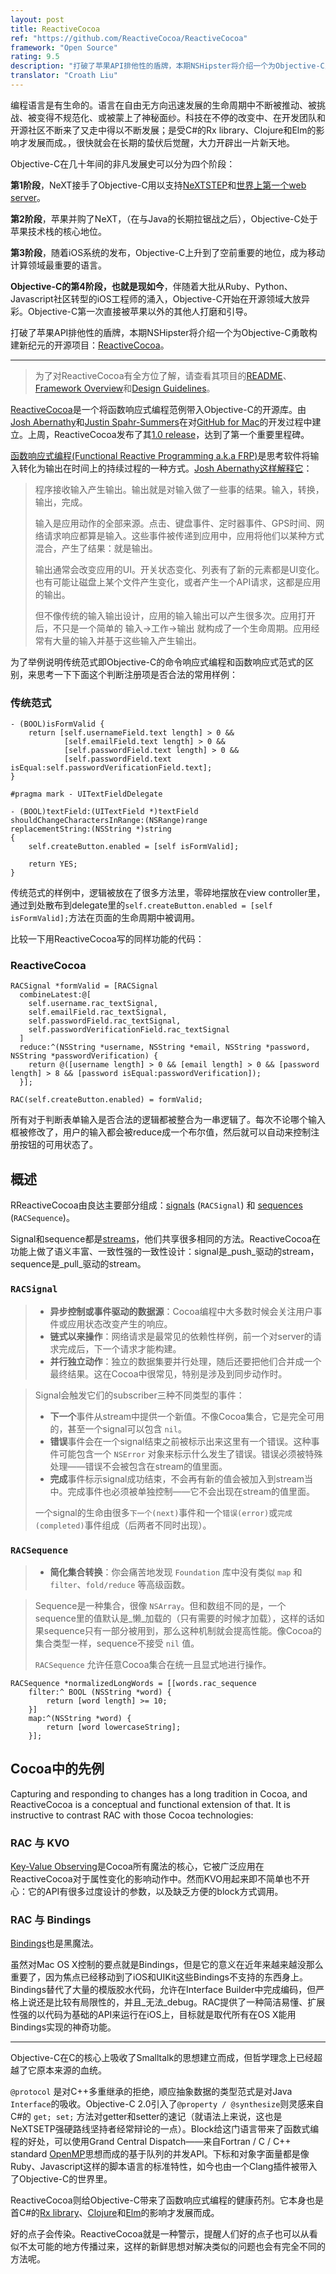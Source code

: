 ```yaml
---
layout: post
title: ReactiveCocoa
ref: "https://github.com/ReactiveCocoa/ReactiveCocoa"
framework: "Open Source"
rating: 9.5
description: "打破了苹果API排他性的盾牌，本期NSHipster将介绍一个为Objective-C勇敢构建新纪元的开源项目：ReactiveCocoa"
translator: "Croath Liu"
---
```


编程语言是有生命的。语言在自由无方向迅速发展的生命周期中不断被推动、被挑战、被变得不规范化、或被蒙上了神秘面纱。科技在不停的改变中、在开发团队和开源社区不断来了又走中得以不断发展；是受C#的Rx library、Clojure和Elm的影响才发展而成。，很快就会在长期的蛰伏后觉醒，大力开辟出一片新天地。

Objective-C在几十年间的非凡发展史可以分为四个阶段：

**第1阶段**，NeXT接手了Objective-C用以支持[NeXTSTEP](http://en.wikipedia.org/wiki/NeXTSTEP)和[世界上第一个web server](http://en.wikipedia.org/wiki/Web_server#History)。

**第2阶段**，苹果并购了NeXT，（在与Java的长期拉锯战之后），Objective-C处于苹果技术栈的核心地位。

**第3阶段**，随着iOS系统的发布，Objective-C上升到了空前重要的地位，成为移动计算领域最重要的语言。

**Objective-C的第4阶段，也就是现如今**，伴随着大批从Ruby、Python、Javascript社区转型的iOS工程师的涌入，Objective-C开始在开源领域大放异彩。Objective-C第一次直接被苹果以外的其他人打磨和引导。

打破了苹果API排他性的盾牌，本期NSHipster将介绍一个为Objective-C勇敢构建新纪元的开源项目：[ReactiveCocoa](https://github.com/ReactiveCocoa/ReactiveCocoa)。

---

> 为了对ReactiveCocoa有全方位了解，请查看其项目的[README](https://github.com/ReactiveCocoa/ReactiveCocoa/blob/master/README.md)、[Framework Overview](https://github.com/ReactiveCocoa/ReactiveCocoa/blob/master/Documentation/FrameworkOverview.md)和[Design Guidelines](https://github.com/ReactiveCocoa/ReactiveCocoa/blob/master/Documentation/DesignGuidelines.md)。

[ReactiveCocoa](https://github.com/ReactiveCocoa/ReactiveCocoa)是一个将函数响应式编程范例带入Objective-C的开源库。由[Josh Abernathy](https://github.com/joshaber)和[Justin Spahr-Summers](https://github.com/jspahrsummers)在对[GitHub for Mac](http://mac.github.com)的开发过程中建立。上周，ReactiveCocoa发布了其[1.0 release](https://github.com/ReactiveCocoa/ReactiveCocoa/tree/v1.0.0)，达到了第一个重要里程碑。

[函数响应式编程(Functional Reactive Programming a.k.a FRP)](http://en.wikipedia.org/wiki/Functional_reactive_programming)是思考软件将输入转化为输出在时间上的持续过程的一种方式。[Josh Abernathy这样解释它](http://blog.maybeapps.com/post/42894317939/input-and-output)：

> 程序接收输入产生输出。输出就是对输入做了一些事的结果。输入，转换，输出，完成。
>
> 输入是应用动作的全部来源。点击、键盘事件、定时器事件、GPS时间、网络请求响应都算是输入。这些事件被传递到应用中，应用将他们以某种方式混合，产生了结果：就是输出。
>
> 输出通常会改变应用的UI。开关状态变化、列表有了新的元素都是UI变化。也有可能让磁盘上某个文件产生变化，或者产生一个API请求，这都是应用的输出。
>
> 但不像传统的输入输出设计，应用的输入输出可以产生很多次。应用打开后，不只是一个简单的 输入→工作→输出 就构成了一个生命周期。应用经常有大量的输入并基于这些输入产生输出。

为了举例说明传统范式即Objective-C的命令响应式编程和函数响应式范式的区别，来思考一下下面这个判断注册项是否合法的常用样例：

### 传统范式

~~~{objective-c}
- (BOOL)isFormValid {
    return [self.usernameField.text length] > 0 &&
            [self.emailField.text length] > 0 &&
            [self.passwordField.text length] > 0 &&
            [self.passwordField.text isEqual:self.passwordVerificationField.text];
}

#pragma mark - UITextFieldDelegate

- (BOOL)textField:(UITextField *)textField
shouldChangeCharactersInRange:(NSRange)range
replacementString:(NSString *)string
{
    self.createButton.enabled = [self isFormValid];

    return YES;
}
~~~

传统范式的样例中，逻辑被放在了很多方法里，零碎地摆放在view controller里，通过到处散布到delegate里的`self.createButton.enabled = [self isFormValid];`方法在页面的生命周期中被调用。

比较一下用ReactiveCocoa写的同样功能的代码：

### ReactiveCocoa

~~~{objective-c}
RACSignal *formValid = [RACSignal
  combineLatest:@[
    self.username.rac_textSignal,
    self.emailField.rac_textSignal,
    self.passwordField.rac_textSignal,
    self.passwordVerificationField.rac_textSignal
  ]
  reduce:^(NSString *username, NSString *email, NSString *password, NSString *passwordVerification) {
    return @([username length] > 0 && [email length] > 0 && [password length] > 8 && [password isEqual:passwordVerification]);
  }];

RAC(self.createButton.enabled) = formValid;
~~~

所有对于判断表单输入是否合法的逻辑都被整合为一串逻辑了。每次不论哪个输入框被修改了，用户的输入都会被reduce成一个布尔值，然后就可以自动来控制注册按钮的可用状态了。

## 概述

RReactiveCocoa由良达主要部分组成：[signals](https://github.com/ReactiveCocoa/ReactiveCocoa/blob/master/Documentation/FrameworkOverview.md#signals) (`RACSignal`) 和 [sequences](https://github.com/ReactiveCocoa/ReactiveCocoa/blob/master/Documentation/FrameworkOverview.md#sequences) (`RACSequence`)。

Signal和sequence都是[streams](https://github.com/ReactiveCocoa/ReactiveCocoa/blob/master/Documentation/FrameworkOverview.md#streams)，他们共享很多相同的方法。ReactiveCocoa在功能上做了语义丰富、一致性强的一致性设计：signal是_push_驱动的stream，sequence是_pull_驱动的stream。

### `RACSignal`

> - **异步控制或事件驱动的数据源**：Cocoa编程中大多数时候会关注用户事件或应用状态改变产生的响应。
> - **链式以来操作**：网络请求是最常见的依赖性样例，前一个对server的请求完成后，下一个请求才能构建。
> - **并行独立动作**：独立的数据集要并行处理，随后还要把他们合并成一个最终结果。这在Cocoa中很常见，特别是涉及到同步动作时。

> Signal会触发它们的subscriber三种不同类型的事件：
>
> * **下一个**事件从stream中提供一个新值。不像Cocoa集合，它是完全可用的，甚至一个signal可以包含 `nil`。
> * **错误**事件会在一个signal结束之前被标示出来这里有一个错误。这种事件可能包含一个 `NSError` 对象来标示什么发生了错误。错误必须被特殊处理——错误不会被包含在stream的值里面。
> * **完成**事件标示signal成功结束，不会再有新的值会被加入到stream当中。完成事件也必须被单独控制——它不会出现在stream的值里面。
>
> 一个signal的生命由很多`下一个(next)`事件和一个`错误(error)`或`完成(completed)`事件组成（后两者不同时出现）。

### `RACSequence`

> - **简化集合转换**：你会痛苦地发现 `Foundation` 库中没有类似 `map` 和 `filter`、`fold/reduce` 等高级函数。

> Sequence是一种集合，很像 `NSArray`。但和数组不同的是，一个sequence里的值默认是_懒_加载的（只有需要的时候才加载），这样的话如果sequence只有一部分被用到，那么这种机制就会提高性能。像Cocoa的集合类型一样，sequence不接受 `nil` 值。
>
> `RACSequence` 允许任意Cocoa集合在统一且显式地进行操作。

~~~{objective-c}
RACSequence *normalizedLongWords = [[words.rac_sequence
    filter:^ BOOL (NSString *word) {
        return [word length] >= 10;
    }]
    map:^(NSString *word) {
        return [word lowercaseString];
    }];
~~~

## Cocoa中的先例

Capturing and responding to changes has a long tradition in Cocoa, and ReactiveCocoa is a conceptual and functional extension of that. It is instructive to contrast RAC with those Cocoa technologies:

### RAC 与 KVO

[Key-Value Observing](http://developer.apple.com/library/mac/#documentation/Cocoa/Conceptual/KeyValueObserving/KeyValueObserving.html)是Cocoa所有魔法的核心，它被广泛应用在ReactiveCocoa对于属性变化的影响动作中。然而KVO用起来即不简单也不开心：它的API有很多过度设计的参数，以及缺乏方便的block方式调用。

### RAC 与 Bindings

[Bindings](https://developer.apple.com/library/mac/#documentation/Cocoa/Conceptual/CocoaBindings/CocoaBindings.html)也是黑魔法。

虽然对Mac OS X控制的要点就是Bindings，但是它的意义在近年来越来越没那么重要了，因为焦点已经移动到了iOS和UIKit这些Bindings不支持的东西身上。Bindings替代了大量的模版胶水代码，允许在Interface Builder中完成编码，但严格上说还是比较有局限性的，并且_无法_debug。RAC提供了一种简洁易懂、扩展性强的以代码为基础的API来运行在iOS上，目标就是取代所有在OS X能用Bindings实现的神奇功能。

---

Objective-C在C的核心上吸收了Smalltalk的思想建立而成，但哲学理念上已经超越了它原本来源的血统。

`@protocol` 是对C++多重继承的拒绝，顺应抽象数据的类型范式是对Java `Interface`的吸收。Objective-C 2.0引入了`@property / @synthesize`则灵感来自C#的 `get; set;` 方法对getter和setter的速记（就语法上来说，这也是NeXTSETP强硬路线坚持者经常辩论的一点）。Block给这门语言带来了函数式编程的好处，可以使用Grand Central Dispatch——来自Fortran / C / C++ standard [OpenMP](http://en.wikipedia.org/wiki/OpenMP)思想而成的基于队列的并发API。下标和对象字面量都是像Ruby、Javascript这样的脚本语言的标准特性，如今也由一个Clang插件被带入了Objective-C的世界里。

ReactiveCocoa则给Objective-C带来了函数响应式编程的健康药剂。它本身也是首C#的[Rx library](http://msdn.microsoft.com/en-us/data/gg577609.aspx)、[Clojure](http://en.wikipedia.org/wiki/Clojure)和[Elm][2]的影响才发展而成。

好的点子会传染。ReactiveCocoa就是一种警示，提醒人们好的点子也可以从看似不太可能的地方传播过来，这样的新鲜思想对解决类似的问题也会有完全不同的方法呢。

[1]: http://en.wikipedia.org/wiki/State_(computer_science)#Program_state
[2]: http://en.wikipedia.org/wiki/Elm_(programming_language)
